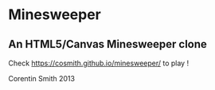 # Minesweeper
## An HTML5/Canvas Minesweeper clone

Check https://cosmith.github.io/minesweeper/ to play !

Corentin Smith 2013
